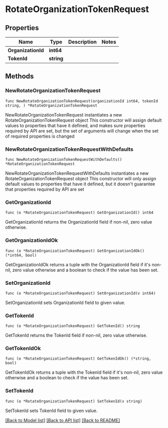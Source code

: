 # RotateOrganizationTokenRequest

## Properties

Name | Type | Description | Notes
------------ | ------------- | ------------- | -------------
**OrganizationId** | **int64** |  | 
**TokenId** | **string** |  | 

## Methods

### NewRotateOrganizationTokenRequest

`func NewRotateOrganizationTokenRequest(organizationId int64, tokenId string, ) *RotateOrganizationTokenRequest`

NewRotateOrganizationTokenRequest instantiates a new RotateOrganizationTokenRequest object
This constructor will assign default values to properties that have it defined,
and makes sure properties required by API are set, but the set of arguments
will change when the set of required properties is changed

### NewRotateOrganizationTokenRequestWithDefaults

`func NewRotateOrganizationTokenRequestWithDefaults() *RotateOrganizationTokenRequest`

NewRotateOrganizationTokenRequestWithDefaults instantiates a new RotateOrganizationTokenRequest object
This constructor will only assign default values to properties that have it defined,
but it doesn't guarantee that properties required by API are set

### GetOrganizationId

`func (o *RotateOrganizationTokenRequest) GetOrganizationId() int64`

GetOrganizationId returns the OrganizationId field if non-nil, zero value otherwise.

### GetOrganizationIdOk

`func (o *RotateOrganizationTokenRequest) GetOrganizationIdOk() (*int64, bool)`

GetOrganizationIdOk returns a tuple with the OrganizationId field if it's non-nil, zero value otherwise
and a boolean to check if the value has been set.

### SetOrganizationId

`func (o *RotateOrganizationTokenRequest) SetOrganizationId(v int64)`

SetOrganizationId sets OrganizationId field to given value.


### GetTokenId

`func (o *RotateOrganizationTokenRequest) GetTokenId() string`

GetTokenId returns the TokenId field if non-nil, zero value otherwise.

### GetTokenIdOk

`func (o *RotateOrganizationTokenRequest) GetTokenIdOk() (*string, bool)`

GetTokenIdOk returns a tuple with the TokenId field if it's non-nil, zero value otherwise
and a boolean to check if the value has been set.

### SetTokenId

`func (o *RotateOrganizationTokenRequest) SetTokenId(v string)`

SetTokenId sets TokenId field to given value.



[[Back to Model list]](../README.md#documentation-for-models) [[Back to API list]](../README.md#documentation-for-api-endpoints) [[Back to README]](../README.md)


